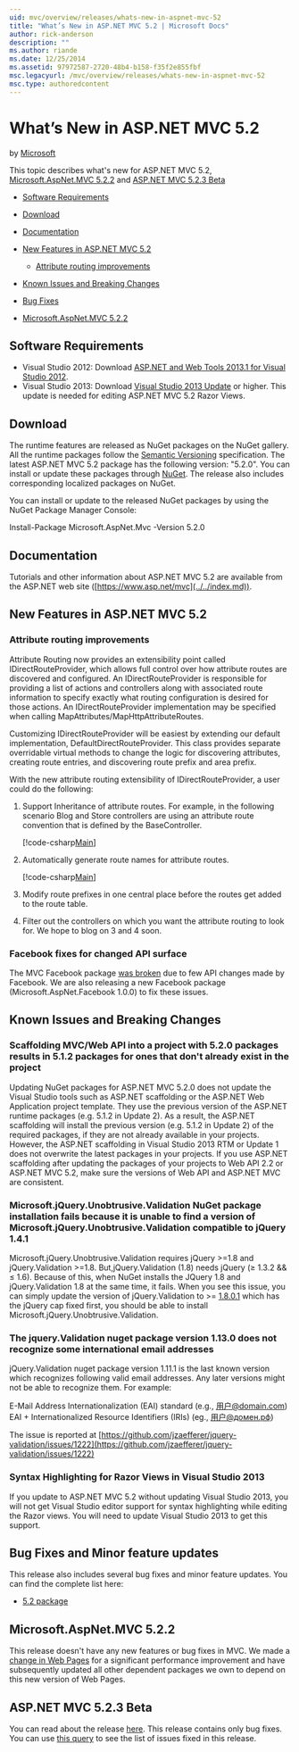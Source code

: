 ```yaml
---
uid: mvc/overview/releases/whats-new-in-aspnet-mvc-52
title: "What’s New in ASP.NET MVC 5.2 | Microsoft Docs"
author: rick-anderson
description: ""
ms.author: riande
ms.date: 12/25/2014
ms.assetid: 97972587-2720-48b4-b158-f35f2e855fbf
msc.legacyurl: /mvc/overview/releases/whats-new-in-aspnet-mvc-52
msc.type: authoredcontent
---
```

# What’s New in ASP.NET MVC 5.2

by [Microsoft](https://github.com/microsoft)

This topic describes what's new for ASP.NET MVC 5.2, [Microsoft.AspNet.MVC 5.2.2](#52) and [ASP.NET MVC 5.2.3 Beta](#mvc523Beta)

- [Software Requirements](#softRequire)
- [Download](#download)
- [Documentation](#documentation)
- [New Features in ASP.NET MVC 5.2](#new-features)

    - [Attribute routing improvements](#attributerouting)
- [Known Issues and Breaking Changes](#knownbreakingchanges)
- [Bug Fixes](#bug-fixes)
- [Microsoft.AspNet.MVC 5.2.2](#52)

<a id="softRequire"></a>
## Software Requirements

- Visual Studio 2012: Download [ASP.NET and Web Tools 2013.1 for Visual Studio 2012](https://go.microsoft.com/fwlink/?LinkId=390062).
- Visual Studio 2013: Download [Visual Studio 2013 Update](https://go.microsoft.com/fwlink/?LinkId=390064) or higher. This update is needed for editing ASP.NET MVC 5.2 Razor Views.

<a id="download"></a>
## Download

The runtime features are released as NuGet packages on the NuGet gallery. All the runtime packages follow the [Semantic Versioning](http://semver.org/) specification. The latest ASP.NET MVC 5.2 package has the following version: "5.2.0". You can install or update these packages through [NuGet](http://www.nuget.org/packages/Microsoft.AspNet.Mvc/). The release also includes corresponding localized packages on NuGet.

You can install or update to the released NuGet packages by using the NuGet Package Manager Console:

Install-Package Microsoft.AspNet.Mvc -Version 5.2.0

<a id="documentation"></a>
## Documentation

Tutorials and other information about ASP.NET MVC 5.2 are available from the ASP.NET web site ([https://www.asp.net/mvc](../../index.md)).

<a id="new-features"></a>
## New Features in ASP.NET MVC 5.2

<a id="attributerouting"></a>
### Attribute routing improvements

Attribute Routing now provides an extensibility point called IDirectRouteProvider, which allows full control over how attribute routes are discovered and configured. An IDirectRouteProvider is responsible for providing a list of actions and controllers along with associated route information to specify exactly what routing configuration is desired for those actions. An IDirectRouteProvider implementation may be specified when calling MapAttributes/MapHttpAttributeRoutes.

Customizing IDirectRouteProvider will be easiest by extending our default implementation, DefaultDirectRouteProvider. This class provides separate overridable virtual methods to change the logic for discovering attributes, creating route entries, and discovering route prefix and area prefix.

With the new attribute routing extensibility of IDirectRouteProvider, a user could do the following:

1. Support Inheritance of attribute routes. For example, in the following scenario Blog and Store controllers are using an attribute route convention that is defined by the BaseController. 

    [!code-csharp[Main](whats-new-in-aspnet-mvc-52/samples/sample1.cs)]
2. Automatically generate route names for attribute routes. 

    [!code-csharp[Main](whats-new-in-aspnet-mvc-52/samples/sample2.cs)]
3. Modify route prefixes in one central place before the routes get added to the route table.
4. Filter out the controllers on which you want the attribute routing to look for. We hope to blog on 3 and 4 soon.

### Facebook fixes for changed API surface

The MVC Facebook package [was broken](https://aspnetwebstack.codeplex.com/workitem/list/advanced?keyword=&amp;status=All&amp;type=All&amp;priority=All&amp;release=v5.2%20RC&amp;assignedTo=All&amp;component=Facebook&amp;sortField=AssignedTo&amp;sortDirection=Ascending&amp;page=0&amp;reasonClosed=All) due to few API changes made by Facebook. We are also releasing a new Facebook package (Microsoft.AspNet.Facebook 1.0.0) to fix these issues.

<a id="knownbreakingchanges"></a>
## Known Issues and Breaking Changes

### Scaffolding MVC/Web API into a project with 5.2.0 packages results in 5.1.2 packages for ones that don't already exist in the project

Updating NuGet packages for ASP.NET MVC 5.2.0 does not update the Visual Studio tools such as ASP.NET scaffolding or the ASP.NET Web Application project template. They use the previous version of the ASP.NET runtime packages (e.g. 5.1.2 in Update 2). As a result, the ASP.NET scaffolding will install the previous version (e.g. 5.1.2 in Update 2) of the required packages, if they are not already available in your projects. However, the ASP.NET scaffolding in Visual Studio 2013 RTM or Update 1 does not overwrite the latest packages in your projects. If you use ASP.NET scaffolding after updating the packages of your projects to Web API 2.2 or ASP.NET MVC 5.2, make sure the versions of Web API and ASP.NET MVC are consistent.

### Microsoft.jQuery.Unobtrusive.Validation NuGet package installation fails because it is unable to find a version of Microsoft.jQuery.Unobtrusive.Validation compatible to jQuery 1.4.1

Microsoft.jQuery.Unobtrusive.Validation requires jQuery &gt;=1.8 and jQuery.Validation &gt;=1.8. But,jQuery.Validation (1.8) needs jQuery (&#8805; 1.3.2 &amp;&amp; &#8804; 1.6). Because of this, when NuGet installs the JQuery 1.8 and jQuery.Validation 1.8 at the same time, it fails. When you see this issue, you can simply update the version of jQuery.Validation to &gt;= [1.8.0.1](https://www.nuget.org/packages/jQuery.Validation/1.8.0.1) which has the jQuery cap fixed first, you should be able to install Microsoft.jQuery.Unobtrusive.Validation.

### The jquery.Validation nuget package version 1.13.0 does not recognize some international email addresses

jQuery.Validation nuget package version 1.11.1 is the last known version which recognizes following valid email addresses. Any later versions might not be able to recognize them. For example:

E-Mail Address Internationalization (EAI) standard (e.g., [&#29992;&#25143;@domain.com](mailto:&#29992;&#25143;@domain.com))   
 EAI + Internationalized Resource Identifiers (IRIs) (eg., [&#29992;&#25143;@&#1076;&#1086;&#1084;&#1077;&#1085;.&#1088;&#1092;](mailto:&#29992;&#25143;@&#1076;&#1086;&#1084;&#1077;&#1085;.&#1088;&#1092;))

The issue is reported at [https://github.com/jzaefferer/jquery-validation/issues/1222](https://github.com/jzaefferer/jquery-validation/issues/1222)

### Syntax Highlighting for Razor Views in Visual Studio 2013

If you update to ASP.NET MVC 5.2 without updating Visual Studio 2013, you will not get Visual Studio editor support for syntax highlighting while editing the Razor views. You will need to update Visual Studio 2013 to get this support.

<a id="bug-fixes"></a>
## Bug Fixes and Minor feature updates

This release also includes several bug fixes and minor feature updates. You can find the complete list here:

- [5.2 package](https://aspnetwebstack.codeplex.com/workitem/list/advanced?keyword=&amp;status=Closed&amp;type=All&amp;priority=All&amp;release=v5.2%20RC&amp;assignedTo=All&amp;component=MVC&amp;sortField=AssignedTo&amp;sortDirection=Ascending&amp;page=0&amp;reasonClosed=Fixed)

<a id="52"></a>
## Microsoft.AspNet.MVC 5.2.2

This release doesn't have any new features or bug fixes in MVC. We made a [change in Web Pages](https://blogs.msdn.com/b/webdev/archive/2014/07/28/announcing-the-beta-release-of-web-pages-3-2-1.aspx) for a significant performance improvement and have subsequently updated all other dependent packages we own to depend on this new version of Web Pages.

<a id="mvc523Beta"></a>
## ASP.NET MVC 5.2.3 Beta

You can read about the release [here](https://blogs.msdn.com/b/webdev/archive/2014/12/17/asp-net-mvc-5-2-3-web-pages-5-2-3-and-web-api-5-2-3-beta-releases.aspx). This release contains only bug fixes. You can use [this query](https://aspnetwebstack.codeplex.com/workitem/list/advanced?keyword=&amp;status=Closed&amp;type=All&amp;priority=All&amp;release=v5.2.3%20Beta&amp;assignedTo=All&amp;component=MVC&amp;sortField=LastUpdatedDate&amp;sortDirection=Descending&amp;page=0&amp;reasonClosed=Fixed) to see the list of issues fixed in this release.
